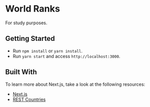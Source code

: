 # World Ranks

For study purposes.

## Getting Started

- Run `npm install` or `yarn install`.
- Run `yarn start` and access `http://localhost:3000`.

## Built With

To learn more about Next.js, take a look at the following resources:

- [Next.js](https://nextjs.org)
- [REST Countries](https://restcountries.eu/)
